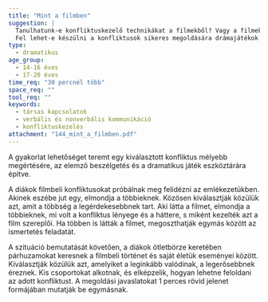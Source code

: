 ```yaml
---
title: "Mint a filmben"
suggestion: | 
  Tanulhatunk-e konfliktuskezelő technikákat a filmekből? Vagy a filmek lényege a szórakoztatás, és nem kell mindig mindent „tananyagnak” tekinteni? 
  Fel lehet-e készülni a konfliktusok sikeres megoldására drámajátékok keretében? Vagy nem, mert az élet az nem játék?
type:
  - dramatikus
age_group:
  - 14-16 éves
  - 17-20 éves
time_req: "30 percnél több"
space_req: ""
tool_req: ""
keywords: 
  - társas kapcsolatok
  - verbális és nonverbális kommunikáció
  - konfliktuskezelés
attachment: "144_mint_a_filmben.pdf"
---
```


A gyakorlat lehetőséget teremt egy kiválasztott konfliktus mélyebb megértésére, az elemző beszélgetés és a dramatikus játék eszköztárára építve.

A diákok filmbeli konfliktusokat próbálnak meg felidézni az emlékezetükben. Akinek eszébe jut egy, elmondja a többieknek. Közösen kiválasztják közülük azt, amit a többség a legérdekesebbnek tart. Aki látta a filmet, elmondja a többieknek, mi volt a konfliktus lényege és a háttere, s miként kezelték azt a film szereplői. Ha többen is látták a filmet, megoszthatják egymás között az ismertetés feladatát.

A szituáció bemutatását követően, a diákok ötletbörze keretében párhuzamokat keresnek a filmbeli történet és saját életük eseményei között. Kiválasztják közülük azt, amelyiket a leginkább valódinak, a legerősebbnek éreznek. Kis csoportokat alkotnak, és elképzelik, hogyan lehetne feloldani az adott konfliktust. A megoldási javaslatokat 1 perces rövid jelenet formájában mutatják be egymásnak.
  
  
